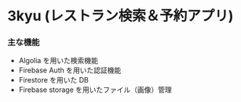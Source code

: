 # 3kyu (レストラン検索＆予約アプリ)

### 主な機能

- Algolia を用いた検索機能
- Firebase Auth を用いた認証機能
- Firestore を用いた DB
- Firebase storage を用いたファイル（画像）管理
